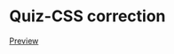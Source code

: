 # Quiz-CSS correction

[Preview](https://htmlpreview.github.io/?https://github.com/Coda-Wikicoda/Quiz-CSS-correction/blob/master/index.html)
